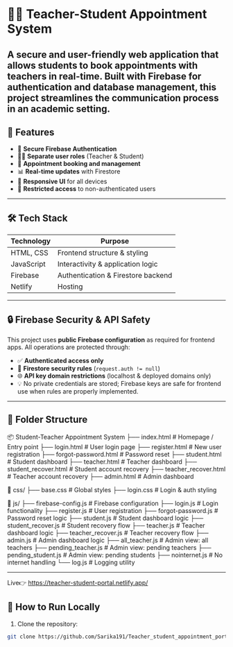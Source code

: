 # 🧑‍🏫 Teacher-Student Appointment System

A secure and user-friendly web application that allows students to book appointments with teachers in real-time. Built with **Firebase** for authentication and database management, this project streamlines the communication process in an academic setting.
---

## 📌 Features

- 🔐 **Secure Firebase Authentication**  
- 👨‍🎓 **Separate user roles** (Teacher & Student)  
- 📅 **Appointment booking and management**  
- 📊 **Real-time updates** with Firestore  
- 📱 **Responsive UI** for all devices  
- 🚫 **Restricted access** to non-authenticated users  

---

## 🛠️ Tech Stack

| Technology        | Purpose                               |
|------------------|---------------------------------------|
| HTML, CSS        | Frontend structure & styling           |
| JavaScript       | Interactivity & application logic     |
| Firebase         | Authentication & Firestore backend    |
| Netlify          | Hosting                               |

---

## 🔒 Firebase Security & API Safety

This project uses **public Firebase configuration** as required for frontend apps. All operations are protected through:

- ✅ **Authenticated access only**  
- 🔐 **Firestore security rules** (`request.auth != null`)  
- 🌐 **API key domain restrictions** (localhost & deployed domains only)  
- 💡 No private credentials are stored; Firebase keys are safe for frontend use when rules are properly implemented.

---

## 📂 Folder Structure
📦 Student-Teacher Appointment System
├── index.html # Homepage / Entry point
├── login.html # User login page
├── register.html # New user registration
├── forgot-password.html # Password reset
├── student.html # Student dashboard
├── teacher.html # Teacher dashboard
├── student_recover.html # Student account recovery
├── teacher_recover.html # Teacher account recovery
├── admin.html # Admin dashboard

📂 css/
├── base.css # Global styles
├── login.css # Login & auth styling

📂 js/
├── firebase-config.js # Firebase configuration
├── login.js # Login functionality
├── register.js # User registration
├── forgot-password.js # Password reset logic
├── student.js # Student dashboard logic
├── student_recover.js # Student recovery flow
├── teacher.js # Teacher dashboard logic
├── teacher_recover.js # Teacher recovery flow
├── admin.js # Admin dashboard logic
├── all_teacher.js # Admin view: all teachers
├── pending_teacher.js # Admin view: pending teachers
├── pending_student.js # Admin view: pending students
├── nointernet.js # No internet handling
└── log.js # Logging utility

---
Live👉 https://teacher-student-portal.netlify.app/

## 🚀 How to Run Locally

1. Clone the repository:
```bash
git clone https://github.com/Sarika191/Teacher_student_appointment_portal.git

